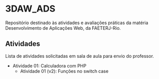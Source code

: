# 3DAW_ADS
Repositório destinado às atividades e avaliações práticas da matéria Desenvolvimento de Aplicações Web, da FAETERJ-Rio.


## Atividades
Lista de atividades solicitadas em sala de aula para envio do professor.

* Atividade 01: Calculadora com PHP
  - Atividade 01 (v2): Funções no switch case
